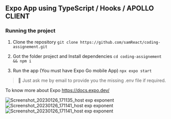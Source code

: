 ## Expo App using TypeScript / Hooks / APOLLO CLIENT

### Running the project

1. Clone the repository
   `git clone https://github.com/samReact/coding-assignement.git`

2. Got the folder project and Install dependencies
   `cd coding-assignement && npm i`

3. Run the app (You must have Expo Go mobile App)
   `npx expo start`

> 🚨 Just ask me by email to provide you the missing .env file if required.

To know more about Expo https://docs.expo.dev/


![Screenshot_20230126_171135_host exp exponent](https://user-images.githubusercontent.com/33265675/214889743-4d7b7fab-58a8-4e2f-8d0c-3f04ecd0dc6f.jpg)
![Screenshot_20230126_171141_host exp exponent](https://user-images.githubusercontent.com/33265675/214889770-a7dad14e-9ecd-46f0-af9b-8855e2597558.jpg)
![Screenshot_20230126_171141_host exp exponent](https://user-images.githubusercontent.com/33265675/214889292-7ccb9868-27ad-4c9a-abf4-0b1140ab9680.jpg)
